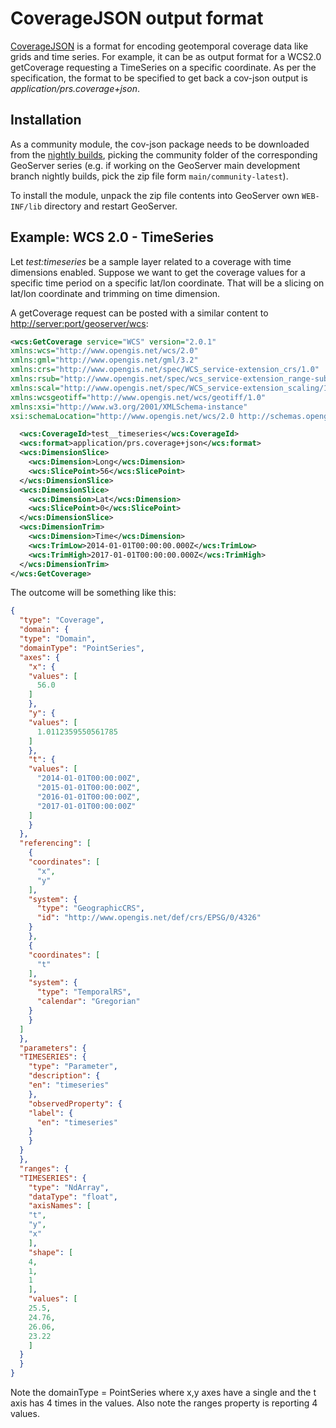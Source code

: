 # CoverageJSON output format

[CoverageJSON](https://covjson.org/) is a format for encoding geotemporal coverage data like grids and time series. For example, it can be as output format for a WCS2.0 getCoverage requesting a TimeSeries on a specific coordinate. As per the specification, the format to be specified to get back a cov-json output is *application/prs.coverage+json*.

## Installation

As a community module, the cov-json package needs to be downloaded from the [nightly builds](https://build.geoserver.org/geoserver/), picking the community folder of the corresponding GeoServer series (e.g. if working on the GeoServer main development branch nightly builds, pick the zip file form `main/community-latest`).

To install the module, unpack the zip file contents into GeoServer own `WEB-INF/lib` directory and restart GeoServer.

## Example: WCS 2.0 - TimeSeries

Let *test:timeseries* be a sample layer related to a coverage with time dimensions enabled. Suppose we want to get the coverage values for a specific time period on a specific lat/lon coordinate. That will be a slicing on lat/lon coordinate and trimming on time dimension.

A getCoverage request can be posted with a similar content to [http://server:port/geoserver/wcs](http://server:port/geoserver/wcs):

``` xml
<wcs:GetCoverage service="WCS" version="2.0.1"
xmlns:wcs="http://www.opengis.net/wcs/2.0"
xmlns:gml="http://www.opengis.net/gml/3.2" 
xmlns:crs="http://www.opengis.net/spec/WCS_service-extension_crs/1.0"
xmlns:rsub="http://www.opengis.net/spec/wcs_service-extension_range-subsetting/1.0"
xmlns:scal="http://www.opengis.net/spec/WCS_service-extension_scaling/1.0/"
xmlns:wcsgeotiff="http://www.opengis.net/wcs/geotiff/1.0"
xmlns:xsi="http://www.w3.org/2001/XMLSchema-instance"
xsi:schemaLocation="http://www.opengis.net/wcs/2.0 http://schemas.opengis.net/wcs/2.0/wcsAll.xsd">

  <wcs:CoverageId>test__timeseries</wcs:CoverageId>
  <wcs:format>application/prs.coverage+json</wcs:format>
  <wcs:DimensionSlice>
    <wcs:Dimension>Long</wcs:Dimension>
    <wcs:SlicePoint>56</wcs:SlicePoint>
  </wcs:DimensionSlice>
  <wcs:DimensionSlice>
    <wcs:Dimension>Lat</wcs:Dimension>
    <wcs:SlicePoint>0</wcs:SlicePoint>
  </wcs:DimensionSlice>
  <wcs:DimensionTrim>
    <wcs:Dimension>Time</wcs:Dimension>
    <wcs:TrimLow>2014-01-01T00:00:00.000Z</wcs:TrimLow>
    <wcs:TrimHigh>2017-01-01T00:00:00.000Z</wcs:TrimHigh>
  </wcs:DimensionTrim>
</wcs:GetCoverage>
```

The outcome will be something like this:

``` json
{
  "type": "Coverage",
  "domain": {
  "type": "Domain",
  "domainType": "PointSeries",
  "axes": {
    "x": {
    "values": [
      56.0
    ]
    },
    "y": {
    "values": [
      1.0112359550561785
    ]
    },
    "t": {
    "values": [
      "2014-01-01T00:00:00Z",
      "2015-01-01T00:00:00Z",
      "2016-01-01T00:00:00Z",
      "2017-01-01T00:00:00Z"
    ]
    }
  },
  "referencing": [
    {
    "coordinates": [
      "x",
      "y"
    ],
    "system": {
      "type": "GeographicCRS",
      "id": "http://www.opengis.net/def/crs/EPSG/0/4326"
    }
    },
    {
    "coordinates": [
      "t"
    ],
    "system": {
      "type": "TemporalRS",
      "calendar": "Gregorian"
    }
    }
  ]
  },
  "parameters": {
  "TIMESERIES": {
    "type": "Parameter",
    "description": {
    "en": "timeseries"
    },
    "observedProperty": {
    "label": {
      "en": "timeseries"
    }
    }
  }
  },
  "ranges": {
  "TIMESERIES": {
    "type": "NdArray",
    "dataType": "float",
    "axisNames": [
    "t",
    "y",
    "x"
    ],
    "shape": [
    4,
    1,
    1
    ],
    "values": [
    25.5,
    24.76,
    26.06,
    23.22
    ]
  }
  }
}
```

Note the domainType = PointSeries where x,y axes have a single and the t axis has 4 times in the values. Also note the ranges property is reporting 4 values.
